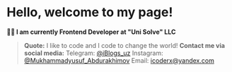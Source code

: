 # Hello, welcome to my page!
**👨‍💻 I am currently Frontend Developer at "Uni Solve" LLC**
>**Quote:**
> I like to code and I code to change the world!
**Contact me via social media:**
> Telegram: [@iBlogs_uz](https://t.me/iblogs_uz)
> Instagram: [@Mukhammadyusuf_Abdurakhimov](https://www.instagram.com/mukhammadyusuf_abdurakhimov/)
> Email: icoderx@yandex.com
